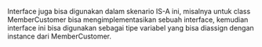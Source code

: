Interface juga bisa digunakan dalam skenario IS-A ini, misalnya untuk class MemberCustomer
bisa mengimplementasikan sebuah interface, kemudian interface ini bisa digunakan sebagai
tipe variabel yang bisa diassign dengan instance dari MemberCustomer.